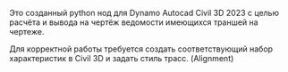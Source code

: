 Это созданный python нод для Dynamo Autocad Civil 3D 2023  с целью расчёта и вывода на чертёж ведомости имеющихся траншей на чертеже.

Для корректной работы требуется создать соответствующий набор характеристик в Civil 3D и задать стиль трасс. (Alignment)
